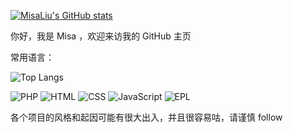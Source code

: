 [![MisaLiu's GitHub stats](https://github-readme-stats.vercel.app/api?username=MisaLiu&show_icons=true&theme=dark)](https://github.com/anuraghazra/github-readme-stats)

你好，我是 Misa ，欢迎来访我的 GitHub 主页

常用语言：

![Top Langs](https://github-readme-stats.vercel.app/api/top-langs/?username=MisaLiu&show_icons=true&theme=dark)

![PHP](https://img.shields.io/static/v1?label=%20&message=PHP&logo=php&color=brightgreen) ![HTML](https://img.shields.io/static/v1?label=Language&message=HTML&color=brightgreen) ![CSS](https://img.shields.io/static/v1?label=Language&message=CSS&color=brightgreen) ![JavaScript](https://img.shields.io/static/v1?label=%20&message=JavaScript&logo=javascript&color=brightgreen) ![EPL](https://img.shields.io/static/v1?label=Language&message=EPL&color=brightgreen)

各个项目的风格和起因可能有很大出入，并且很容易咕，请谨慎 follow
